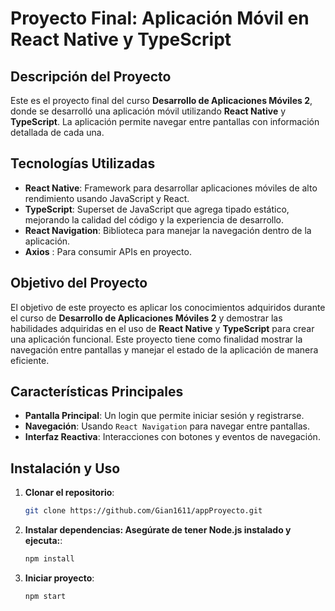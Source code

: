 # Proyecto Final: Aplicación Móvil en React Native y TypeScript

## Descripción del Proyecto

Este es el proyecto final del curso **Desarrollo de Aplicaciones Móviles 2**, donde se desarrolló una aplicación móvil utilizando **React Native** y **TypeScript**. La aplicación permite navegar entre pantallas con información detallada de cada una.

## Tecnologías Utilizadas

- **React Native**: Framework para desarrollar aplicaciones móviles de alto rendimiento usando JavaScript y React.
- **TypeScript**: Superset de JavaScript que agrega tipado estático, mejorando la calidad del código y la experiencia de desarrollo.
- **React Navigation**: Biblioteca para manejar la navegación dentro de la aplicación.
- **Axios** : Para consumir APIs en proyecto.

## Objetivo del Proyecto

El objetivo de este proyecto es aplicar los conocimientos adquiridos durante el curso de **Desarrollo de Aplicaciones Móviles 2** y demostrar las habilidades adquiridas en el uso de **React Native** y **TypeScript** para crear una aplicación funcional. Este proyecto tiene como finalidad mostrar la navegación entre pantallas y manejar el estado de la aplicación de manera eficiente.

## Características Principales

- **Pantalla Principal**: Un login que permite iniciar sesión y registrarse.
- **Navegación**: Usando `React Navigation` para navegar entre pantallas.
- **Interfaz Reactiva**: Interacciones con botones y eventos de navegación.

## Instalación y Uso

1. **Clonar el repositorio**:

   ```bash
   git clone https://github.com/Gian1611/appProyecto.git

   ```

2. **Instalar dependencias: Asegúrate de tener Node.js instalado y ejecuta:**:

   ```bash
   npm install

   ```

3. **Iniciar proyecto**:
   ```bash
   npm start
   ```

